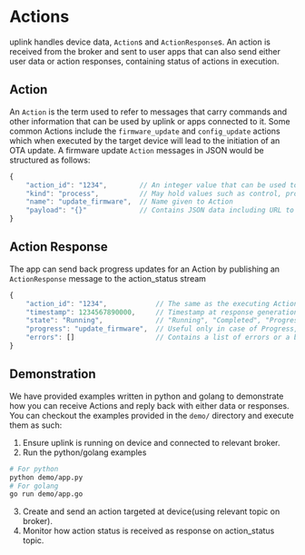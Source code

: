 # Actions
uplink handles device data, `Action`s and `ActionResponse`s. An action is received from the broker and sent to user apps that can also send either user data or action responses, containing status of actions in execution.

## Action
An `Action` is the term used to refer to messages that carry commands and other information that can be used by uplink or apps connected to it. Some common Actions include the `firmware_update` and `config_update` actions which when executed by the target device will lead to the initiation of an OTA update. A firmware update `Action` messages in JSON would be structured as follows:
```js
{
    "action_id": "1234",        // An integer value that can be used to maintain indempotence
    "kind": "process",          // May hold values such as control, process, depending on end-use
    "name": "update_firmware",  // Name given to Action
    "payload": "{}"             // Contains JSON data including URL to OTA update file to be downloaded
}
```

## Action Response
The app can send back progress updates for an Action by publishing an `ActionResponse` message to the action_status stream
```js
{
    "action_id": "1234",            // The same as the executing Action
    "timestamp": 1234567890000,     // Timestamp at response generation, unsigned 64bit integer value
    "state": "Running",             // "Running", "Completed", "Progress" or "Failed", depending on status of Action in execution
    "progress": "update_firmware",  // Useful only in case of Progress, to denote progress towards Expected Completion
    "errors": []                    // Contains a list of errors or a backtrace
}
```

## Demonstration
We have provided examples written in python and golang to demonstrate how you can receive Actions and reply back with either data or responses. You can checkout the examples provided in the `demo/` directory and execute them as such:
1. Ensure uplink is running on device and connected to relevant broker.
2. Run the python/golang examples
```sh
# For python
python demo/app.py
# For golang
go run demo/app.go
```
3. Create and send an action targeted at device(using relevant topic on broker).
4. Monitor how action status is received as response on action_status topic.
